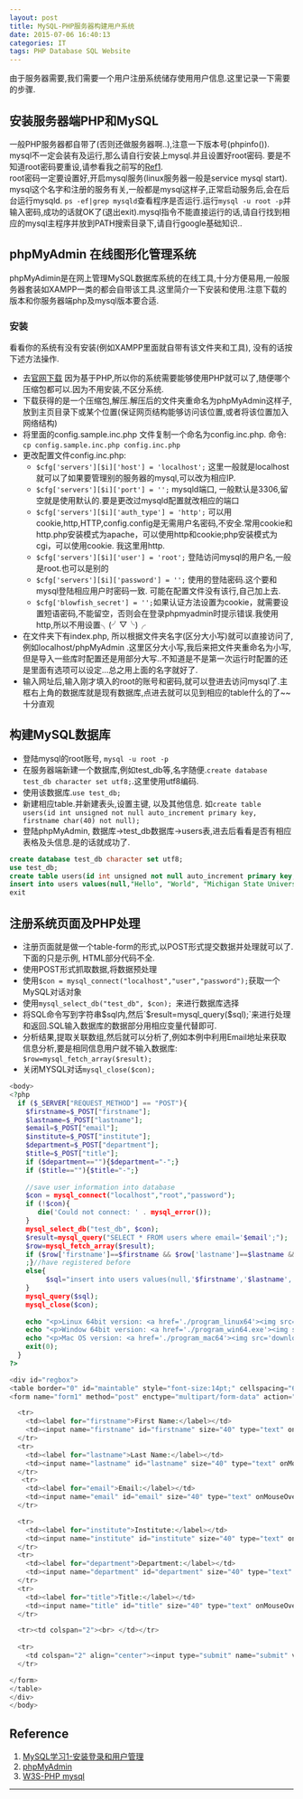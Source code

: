 ```yaml
---
layout: post
title: MySQL-PHP服务器构建用户系统
date: 2015-07-06 16:40:13
categories: IT
tags: PHP Database SQL Website
---
```


由于服务器需要,我们需要一个用户注册系统储存使用用户信息.这里记录一下需要的步骤.

## 安装服务器端PHP和MySQL

一般PHP服务器都自带了(否则还做服务器啊..),注意一下版本号(phpinfo()).  
mysql不一定会装有及运行,那么请自行安装上mysql.并且设置好root密码. 要是不知道root密码要重设,请参看我之前写的[Ref1](http://platinhom.github.io/2015/07/04/MySQL-Study-install/).  
root密码一定要设置好,开启mysql服务(linux服务器一般是service mysql start). mysql这个名字和注册的服务有关,一般都是mysql这样子,正常启动服务后,会在后台运行mysqld. `ps -ef|grep mysqld`查看程序是否运行.运行`mysql -u root -p`并输入密码,成功的话就OK了(退出exit).mysql指令不能直接运行的话,请自行找到相应的mysql主程序并放到PATH搜索目录下,请自行google基础知识..

## phpMyAdmin 在线图形化管理系统
phpMyAdimin是在网上管理MySQL数据库系统的在线工具,十分方便易用,一般服务器套装如XAMPP一类的都会自带该工具.这里简介一下安装和使用.注意下载的版本和你服务器端php及mysql版本要合适.

### 安装
看看你的系统有没有安装(例如XAMPP里面就自带有该文件夹和工具), 没有的话按下述方法操作.

- 去[官网下载](https://www.phpmyadmin.net/downloads/) 因为基于PHP,所以你的系统需要能够使用PHP就可以了,随便哪个压缩包都可以.因为不用安装,不区分系统.
- 下载获得的是一个压缩包,解压.解压后的文件夹重命名为phpMyAdmin这样子,放到主页目录下或某个位置(保证网页结构能够访问该位置,或者将该位置加入网络结构)
- 将里面的config.sample.inc.php 文件复制一个命名为config.inc.php. 命令: `cp config.sample.inc.php config.inc.php`
- 更改配置文件config.inc.php: 
	- `$cfg['servers'][$i]['host'] = 'localhost';` 这里一般就是localhost就可以了如果要管理别的服务器的mysql,可以改为相应IP.
	- `$cfg['servers'][$i]['port'] = '';` mysqld端口, 一般默认是3306,留空就是使用默认的.要是更改过mysqld配置就改相应的端口
	- `$cfg['servers'][$i]['auth_type'] = 'http';` 可以用cookie,http,HTTP,config.config是无需用户名密码,不安全.常用cookie和http.php安装模式为apache，可以使用http和cookie;php安装模式为cgi，可以使用cookie. 我这里用http.
	- `$cfg['servers'][$i]['user'] = 'root';` 登陆访问mysql的用户名,一般是root.也可以是别的
	- `$cfg['servers'][$i]['password'] = '';` 使用的登陆密码.这个要和mysql登陆相应用户时密码一致. 可能在配置文件没有该行,自己加上去.
	- `$cfg['blowfish_secret'] = '';`如果认证方法设置为cookie，就需要设置短语密码,不能留空，否则会在登录phpmyadmin时提示错误.我使用http,所以不用设置╮(╯▽╰)╭
- 在文件夹下有index.php, 所以根据文件夹名字(区分大小写)就可以直接访问了,例如localhost/phpMyAdmin .这里区分大小写,我后来把文件夹重命名为小写,但是导入一些库时配置还是用部分大写..不知道是不是第一次运行时配置的还是里面有选项可以设定...总之用上面的名字就好了.
- 输入网址后,输入刚才填入的root的账号和密码,就可以登进去访问mysql了.主框右上角的数据库就是现有数据库,点进去就可以见到相应的table什么的了~~十分直观

## 构建MySQL数据库

- 登陆mysql的root账号, `mysql -u root -p` 
- 在服务器端新建一个数据库,例如test_db等,名字随便.`create database test_db character set utf8;`.这里使用utf8编码.
- 使用该数据库.`use test_db;`
- 新建相应table.并新建表头,设置主键, 以及其他信息. 如`create table users(id int unsigned not null auto_increment primary key, firstname char(40) not null);`
- 登陆phpMyAdmin, 数据库->test_db数据库->users表,进去后看看是否有相应表格及头信息.是的话就成功了.

~~~sql
create database test_db character set utf8;
use test_db;
create table users(id int unsigned not null auto_increment primary key, firstname char(40) not null, lastname char(40) not null, institute char(80) not null, email char(40) not null, department char(80) null default '-', title char(40) null default '-');
insert into users values(null,"Hello", "World", "Michigan State University", "helloworld@msu.edu", "Math", "Postdoc");
exit
~~~

## 注册系统页面及PHP处理

- 注册页面就是做一个table-form的形式,以POST形式提交数据并处理就可以了.下面的只是示例, HTML部分代码不全.
- 使用POST形式抓取数据,将数据预处理
- 使用`$con = mysql_connect("localhost","user","password");`获取一个MySQL对话对象
- 使用`mysql_select_db("test_db", $con); `来进行数据库选择
- 将SQL命令写到字符串$sql内,然后`$result=mysql_query($sql);`来进行处理和返回.SQL输入数据库的数据部分用相应变量代替即可.
- 分析结果,提取关联数组,然后就可以分析了,例如本例中利用Email地址来获取信息分析,要是相同信息用户就不输入数据库: `$row=mysql_fetch_array($result);`
- 关闭MYSQL对话`mysql_close($con);`

~~~php
<body>
<?php
  if ($_SERVER["REQUEST_METHOD"] == "POST"){
    $firstname=$_POST["firstname"];
    $lastname=$_POST["lastname"];
    $email=$_POST["email"];
    $institute=$_POST["institute"];
    $department=$_POST["department"];
    $title=$_POST["title"];
    if ($department==""){$department="-";}
    if ($title==""){$title="-";}
    
    //save user information into database
    $con = mysql_connect("localhost","root","password");
    if (!$con){
       die('Could not connect: ' . mysql_error());
    } 
    mysql_select_db("test_db", $con); 
    $result=mysql_query("SELECT * FROM users where email='$email';");
    $row=mysql_fetch_array($result);
    if ($row['firstname']==$firstname && $row['lastname']==$lastname && $row['institute']==$institute){
    ;}//have registered before
    else{
         $sql="insert into users values(null,'$firstname','$lastname','$institute','$email','$department','$title');";
    }
    mysql_query($sql);
    mysql_close($con);
    
    echo "<p>Linux 64bit version: <a href='./program_linux64'><img src='download.gif'></a></p>";
    echo "<p>Window 64bit version: <a href='./program_win64.exe'><img src='download.gif'></a></p>";
    echo "<p>Mac OS version: <a href='./program_mac64'><img src='download.gif'></a></p>";
    exit(0);
  }
?>

<div id="regbox">
<table border="0" id="maintable" style="font-size:14pt;" cellspacing="6px">
<form name="form1" method="post" enctype="multipart/form-data" action="test.php" onsubmit="return validator(this)">

  <tr>
    <td><label for="firstname">First Name:</label></td>
    <td><input name="firstname" id="firstname" size="40" type="text" onMouseOver="this.style.borderColor='#9ecc00'" onMouseOut="this.style.borderColor='#D2D9D8'" valid="required" errmsg="First name is required!"/>*<span id="errMsg_firstname" style="color:#FF0000"></span></td>
  </tr>
  <tr>
    <td><label for="lastname">Last Name:</label></td>
    <td><input name="lastname" id="lastname" size="40" type="text" onMouseOver="this.style.borderColor='#9ecc00'" onMouseOut="this.style.borderColor='#D2D9D8'" valid="required" errmsg="Last name is required!"/>*<span id="errMsg_lastname" style="color:#FF0000"></span></td>
  </tr>
   <tr>
    <td><label for="email">Email:</label></td>
    <td><input name="email" id="email" size="40" type="text" onMouseOver="this.style.borderColor='#9ecc00'" onMouseOut="this.style.borderColor='#D2D9D8'" valid="required|isEmail" errmsg="Email is required!|Invalid email!"/>*<span id="errMsg_email" style="color:#FF0000"></span></td>
  </tr>

  <tr>
    <td><label for="institute">Institute:</label></td>
    <td><input name="institute" id="institute" size="40" type="text" onMouseOver="this.style.borderColor='#9ecc00'" onMouseOut="this.style.borderColor='#D2D9D8'" valid="required" errmsg="Name for your institute is required!"/>*<span id="errMsg_institute" style="color:#FF0000"></span></td>
  </tr>
  <tr>
    <td><label for="department">Department:</label></td>
    <td><input name="department" id="department" size="40" type="text" onMouseOver="this.style.borderColor='#9ecc00'" onMouseOut="this.style.borderColor='#D2D9D8'" /></td>
  </tr>
  <tr>
    <td><label for="title">Title:</label></td>
    <td><input name="title" id="title" size="40" type="text" onMouseOver="this.style.borderColor='#9ecc00'" onMouseOut="this.style.borderColor='#D2D9D8'" /></td>
  </tr>

  <tr><td colspan="2"><br> </td></tr>
  
  <tr>
	<td colspan="2" align="center"><input type="submit" name="submit" value="Register and Download MIBPB" style="font-size:18pt;" onMouseOver="this.style.borderColor='#9ecc00'" onMouseOut="this.style.borderColor='#D2D9D8'"/></td>
  </tr>

</form>
</table>
</div>
</body>
~~~

## Reference

1. [MySQL学习1-安装登录和用户管理](http://platinhom.github.io/2015/07/04/MySQL-Study-install/)
2. [phpMyAdmin](https://www.phpmyadmin.net/)
3. [W3S-PHP mysql](http://www.w3school.com.cn/php/php_mysql_intro.asp)

---
